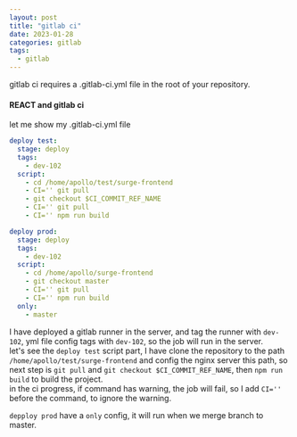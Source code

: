 ```yaml
---
layout: post
title: "gitlab ci"
date: 2023-01-28
categories: gitlab
tags:
  - gitlab
---
```


gitlab ci requires a .gitlab-ci.yml file in the root of your repository.

#### REACT and gitlab ci

let me show my .gitlab-ci.yml file

```yml
deploy test:
  stage: deploy
  tags:
    - dev-102
  script:
    - cd /home/apollo/test/surge-frontend
    - CI='' git pull
    - git checkout $CI_COMMIT_REF_NAME
    - CI='' git pull
    - CI='' npm run build

deploy prod:
  stage: deploy
  tags:
    - dev-102
  script:
    - cd /home/apollo/surge-frontend
    - git checkout master
    - CI='' git pull
    - CI='' npm run build
  only:
    - master
```

I have deployed a gitlab runner in the server, and tag the runner with `dev-102`, yml file config tags with `dev-102`, so the job will run in the server.  
let's see the `deploy test` script part, I have clone the repository to the path `/home/apollo/test/surge-frontend` and config the nginx server this path, so next step is `git pull` and `git checkout $CI_COMMIT_REF_NAME`, then `npm run build` to build the project.  
in the ci progress, if command has warning, the job will fail, so I add `CI=''` before the command, to ignore the warning.

`depploy prod` have a `only` config, it will run when we merge branch to master.
